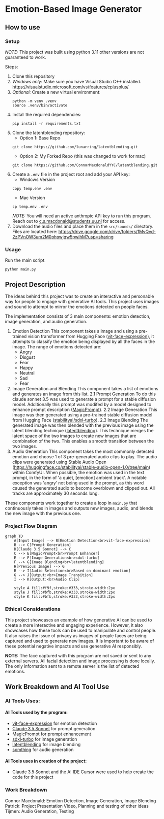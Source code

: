# Emotion-Based Image Generator
## How to use
### Setup

*NOTE:* This project was built using python 3.11 other versions are not guaranteed to work.

Steps:

1. Clone this repository
2. *Windows only:* Make sure you have Visual Studio C++ installed.
https://visualstudio.microsoft.com/vs/features/cplusplus/ 
3. *Optional:* Create a new virtual environment:
   ```
   python -m venv .venv
   source .venv/bin/activate
   ```
4. Install the required dependencies:
   ```
   pip install -r requirements.txt
   ```
5. Clone the latentblending repository:
   - Option 1: Base Repo   
   ```
   git clone https://github.com/lunarring/latentblending.git
   ```
   - Option 2: My Forked Repo (this was changed to work for mac)
   ```
   git clone https://github.com/ConnorMacdonaldYYC/latentblending.git
   ```
6. Create a `.env` file in the project root and add your API key:
   - Windows Version   
   ```
   copy temp.env .env
   ```
   - Mac Version   
   ```
   cp temp.env .env
   ```
   *NOTE:* You will need an active anthropic API key to run this program. Reach out to c.s.macdonald@students.uu.nl for access.
8. Download the audio files and place them in the `src/sounds/` directory.
Files are located here: https://drive.google.com/drive/folders/1MvQvd-2zPVnOW3um2M0phpwjqw5pwihM?usp=sharing


### Usage

Run the main script:
```
python main.py
```

## Project Description
The ideas behind this project was to create an interactive and personable way for people to engage with generative AI tools. This project uses images and sound to attempt to mirror the emotions detected on people faces. 

The implementation consists of 3 main components: emotion detection, image generation, and audio generation.

1. Emotion Detection 
   This component takes a image and using a pre-trained vision transformer from Hugging Face ([vit-face-expression](https://huggingface.co/trpakov/vit-face-expression)), it attempts to classify the emotion being displayed by all the faces in the image. 
   The range of emotions detected are:
   - Angry
   - Disgust
   - Fear
   - Happy
   - Neutral
   - Sad
   - Fear
2. Image Generation and Blending
   This component takes a list of emotions and generates an image from this list. 
   2.1 Prompt Generation
   To do this claude sonnet 3.5 was used to generate a prompt for a stable diffusion model. Additionally this prompt was modifed by a model designed to enhance prompt description ([MagicPrompt](https://huggingface.co/Gustavosta/MagicPrompt-Stable-Diffusion)).
   2.2 Image Generation
   This image was then generated using a pre-trained stable diffusion model from Hugging Face ([stabilityai/sdxl-turbo](https://huggingface.co/stabilityai/sdxl-turbo)). 
   2.3 Image Blending
   The generated image was then blended with the previous image using the latent blending technique ([latentblending](https://github.com/lunarring/latentblending.git)). This technique merges the latent space of the two images to create new images that are combination of the two. This enables a smooth transition between the two images.
3. Audio Generation
   This component takes the most commonly detected emotion and choose 1 of 3 pre-generated audio clips to play.
   The audio clips were generated using Stable Audio Open (https://huggingface.co/stabilityai/stable-audio-open-1.0/tree/main) within ComfyUI. When possible, the emotion was used in the text prompt, in the form of 'a quiet, [emotion] ambient track'. A notable exception was 'angry' not being used in the prompt, as this word caused the generated audio to become overblown and clipped out. All tracks are approximately 30 seconds long.


These components work together to create a loop in `main.py` that continuously takes in images and outputs new images, audio, and blends the new image with the previous one.
### Project Flow Diagram

```mermaid
graph TD
    A[Input Image] --> B[Emotion Detection<br>vit-face-expression]
    B --> C[Prompt Generation]
    D[Claude 3.5 Sonnet] --> C
    C --> E[MagicPrompt<br>Prompt Enhancer]
    E --> F[Image Generation<br>sdxl-turbo]
    F --> G[Image Blending<br>latentblending]
    H[Previous Image] --> G
    B --> I[Audio Selection<br>Based on dominant emotion]
    G --> J[Output:<br>Image Transition]
    I --> K[Output:<br>Audio Clip]

    style A fill:#f9f,stroke:#333,stroke-width:2px
    style J fill:#bfb,stroke:#333,stroke-width:2px
    style K fill:#bfb,stroke:#333,stroke-width:2px
```

### Ethical Considerations
This project showcases an example of how generative AI can be used to create a more interactive and engaging experience. However, it also showcases how these tools can be used to manipulate and control people. It also raises the issue of privacy as images of people faces are being captured and used to generate new images. It is important to be aware of these potential negative impacts and use generative AI responsibly.

**NOTE:** The face captured with this program are not saved or sent to any external servers. All facial detection and image processing is done locally. The only information sent to a remote server is the list of detected emotions.

## Work Breakdown and AI Tool Use
### AI Tools Uses:
#### AI Tools used by the program:
- [vit-face-expression](https://huggingface.co/trpakov/vit-face-expression) for emotion detection
- [Claude 3.5 Sonnet](https://www.anthropic.com/docs/api-reference/claude-3-sonnet) for prompt generation
- [MagicPrompt](https://huggingface.co/Gustavosta/MagicPrompt-Stable-Diffusion) for prompt enhancement
- [sdxl-turbo](https://huggingface.co/stabilityai/sdxl-turbo) for image generation
- [latentblending](https://github.com/lunarring/latentblending.git) for image blending
- [somthing]() for audio generation

#### AI Tools uses in creation of the project: 
- Claude 3.5 Sonnet and the AI IDE Cursor were used to help create the code for this project

### Work Breakdown
Connor Macdonald: Emotion Detection, Image Generation, Image Blending
Patrick: Project Presentation Video, Planning and testing of other ideas
Tijmen: Audio Generation, Testing


